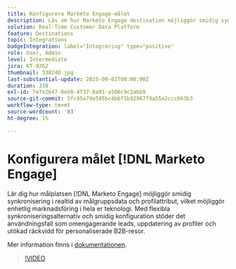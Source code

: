 ```yaml
---
title: Konfigurera Marketo Engage-målet
description: Läs om hur Marketo Engage destination möjliggör smidig synkronisering i realtid av målgruppsdata och profilattribut, vilket möjliggör enhetlig marknadsföring i hela er teknologi.
solution: Real-Time Customer Data Platform
feature: Destinations
topic: Integrations
badgeIntegration: label="Integrering" type="positive"
role: User, Admin
level: Intermediate
jira: KT-9262
thumbnail: 338248.jpg
last-substantial-update: 2025-09-02T00:00:00Z
duration: 338
exl-id: 7e7e2647-0eb8-4f37-8a91-a506c9c2abb9
source-git-commit: 5fc95a79e545bc4b6f5b92967f9a55a2ccc663b3
workflow-type: tm+mt
source-wordcount: '83'
ht-degree: 1%

---
```


# Konfigurera målet [!DNL Marketo Engage]

Lär dig hur målplatsen [!DNL Marketo Engage] möjliggör smidig synkronisering i realtid av målgruppsdata och profilattribut, vilket möjliggör enhetlig marknadsföring i hela er teknologi. Med flexibla synkroniseringsalternativ och smidig konfiguration stöder det användningsfall som omengagerande leads, uppdatering av profiler och utökad räckvidd för personaliserade B2B-resor.

Mer information finns i [dokumentationen](https://experienceleague.adobe.com/sv/docs/experience-platform/destinations/catalog/adobe/marketo-engage-connection).

>[!VIDEO](https://video.tv.adobe.com/v/3440162?learn=on&enablevpops&captions=swe)

